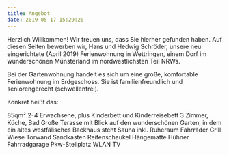 ```yaml
---
title: Angebot
date: 2019-05-17 15:29:20
---
```


Herzlich Willkommen! Wir freuen uns, dass Sie hierher gefunden haben. Auf diesen Seiten bewerben wir, Hans und Hedwig Schröder, unsere neu eingerichtete (April 2019) Ferienwohnung in Wettringen, einem Dorf im wunderschönen Münsterland im nordwestlichsten Teil NRWs.

Bei der Gartenwohnung handelt es sich um eine große, komfortable Ferienwohnung im Erdgeschoss. Sie ist familienfreundlich und seniorengerecht (schwellenfrei).

Konkret heißt das:

85qm²
2-4 Erwachsene, plus Kinderbett und Kinderreisebett
3 Zimmer, Küche, Bad
Große Terasse mit Blick auf den wunderschönen Garten, in dem ein altes westfälisches Backhaus steht
Sauna inkl. Ruheraum
Fahrräder
Grill
Wiese 
Torwand
Sandkasten
Reifenschaukel
Hängematte
Hühner
Fahrradgarage
Pkw-Stellplatz
WLAN
TV
